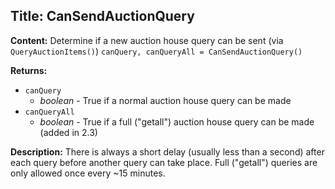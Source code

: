 ## Title: CanSendAuctionQuery

**Content:**
Determine if a new auction house query can be sent (via `QueryAuctionItems()`)
`canQuery, canQueryAll = CanSendAuctionQuery()`

**Returns:**
- `canQuery`
  - *boolean* - True if a normal auction house query can be made
- `canQueryAll`
  - *boolean* - True if a full ("getall") auction house query can be made (added in 2.3)

**Description:**
There is always a short delay (usually less than a second) after each query before another query can take place.
Full ("getall") queries are only allowed once every ~15 minutes.